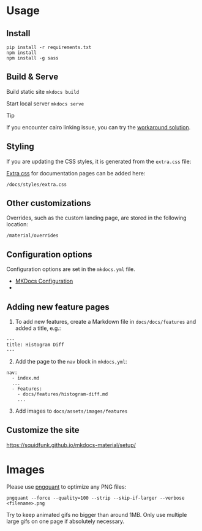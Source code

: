 # Usage

## Install
```
pip install -r requirements.txt
npm install
npm install -g sass
```

## Build & Serve

Build static site
`mkdocs build`

Start local server
`mkdocs serve`

> [!TIP]
> If you encounter cairo linking issue, you can try the [workaround solution](https://github.com/Kozea/cairocffi/issues/28#issuecomment-1173455046).


## Styling
If you are updating the CSS styles, it is generated from the `extra.css` file:

[Extra css](https://www.mkdocs.org/user-guide/customizing-your-theme/) for documentation pages can be added here:

```
/docs/styles/extra.css
```

## Other customizations

Overrides, such as the custom landing page, are stored in the following location:

```
/material/overrides

```

## Configuration options
Configuration options are set in the `mkdocs.yml` file.
- [MKDocs Configuration](https://www.mkdocs.org/user-guide/configuration/)
-

## Adding new feature pages
1. To add new features, create a Markdown file in `docs/docs/features` and added a title, e.g.:

```
---
title: Histogram Diff
---
```

2. Add the page to the `nav` block in `mkdocs,yml`:

```
nav:
  - index.md
  ...
  - Features:
    - docs/features/histogram-diff.md
    ...
```

3. Add images to `docs/assets/images/features`


## Customize the site
https://squidfunk.github.io/mkdocs-material/setup/


# Images

Please use [pngquant](https://pngquant.org/) to optimize any PNG files:

```
pngquant --force --quality=100 --strip --skip-if-larger --verbose <filename>.png
```

Try to keep animated gifs no bigger than around 1MB. Only use multiple large gifs on one page if absolutely necessary.





